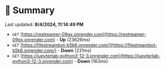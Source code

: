 # 📖 Summary
Last updated: **8/4/2024, 11:14:49 PM**

- `GET` [https://restreamer-09gx.onrender.com](https://restreamer-09gx.onrender.com) - **Up** (23626ms)
- `GET` [https://filestreambot-b5k6.onrender.com/](https://filestreambot-b5k6.onrender.com/) - **Down** (231ms)
- `GET` [https://jupyterlab-python3-12-3.onrender.com](https://jupyterlab-python3-12-3.onrender.com) - **Down** (163ms)
